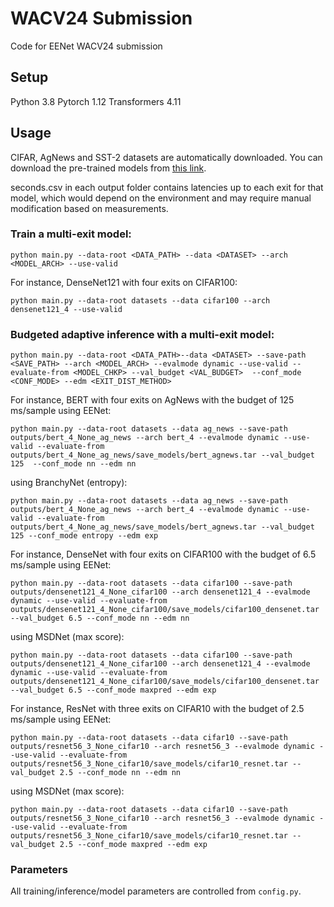 # WACV24 Submission

Code for EENet WACV24 submission

## Setup
Python 3.8
Pytorch 1.12
Transformers 4.11

## Usage

CIFAR, AgNews and SST-2 datasets are automatically downloaded. You can download the pre-trained models from [this link](https://drive.google.com/file/d/12UZ34_z3h3ecBQlaJzTIugAoMNeAC9tH/view?usp=sharing).

seconds.csv in each output folder contains latencies up to each exit for that model, which would depend on the environment and may require manual modification based on measurements.

### Train a multi-exit model:

``python main.py --data-root <DATA_PATH> --data <DATASET> --arch <MODEL_ARCH> --use-valid``

For instance, DenseNet121 with four exits on CIFAR100:

``python main.py --data-root datasets --data cifar100 --arch densenet121_4 --use-valid``

### Budgeted adaptive inference with a multi-exit model:

``python main.py --data-root <DATA_PATH>--data <DATASET> --save-path <SAVE_PATH> --arch <MODEL_ARCH> --evalmode dynamic --use-valid --evaluate-from <MODEL_CHKP> --val_budget <VAL_BUDGET>  --conf_mode  <CONF_MODE> --edm <EXIT_DIST_METHOD>``

For instance, BERT with four exits on AgNews with the budget of 125 ms/sample using EENet:

``python main.py --data-root datasets --data ag_news --save-path outputs/bert_4_None_ag_news --arch bert_4 --evalmode dynamic --use-valid --evaluate-from outputs/bert_4_None_ag_news/save_models/bert_agnews.tar --val_budget 125  --conf_mode nn --edm nn``

using BranchyNet (entropy):

``python main.py --data-root datasets --data ag_news --save-path outputs/bert_4_None_ag_news --arch bert_4 --evalmode dynamic --use-valid --evaluate-from outputs/bert_4_None_ag_news/save_models/bert_agnews.tar --val_budget 125 --conf_mode entropy --edm exp``

For instance, DenseNet with four exits on CIFAR100 with the budget of 6.5 ms/sample using EENet:

``python main.py --data-root datasets --data cifar100 --save-path outputs/densenet121_4_None_cifar100 --arch densenet121_4 --evalmode dynamic --use-valid --evaluate-from outputs/densenet121_4_None_cifar100/save_models/cifar100_densenet.tar --val_budget 6.5 --conf_mode nn --edm nn``

using MSDNet (max score):

``python main.py --data-root datasets --data cifar100 --save-path outputs/densenet121_4_None_cifar100 --arch densenet121_4 --evalmode dynamic --use-valid --evaluate-from outputs/densenet121_4_None_cifar100/save_models/cifar100_densenet.tar --val_budget 6.5 --conf_mode maxpred --edm exp``

For instance, ResNet with three exits on CIFAR10 with the budget of 2.5 ms/sample using EENet:

``python main.py --data-root datasets --data cifar10 --save-path outputs/resnet56_3_None_cifar10 --arch resnet56_3 --evalmode dynamic --use-valid --evaluate-from outputs/resnet56_3_None_cifar10/save_models/cifar10_resnet.tar --val_budget 2.5 --conf_mode nn --edm nn``

using MSDNet (max score):

``python main.py --data-root datasets --data cifar10 --save-path outputs/resnet56_3_None_cifar10 --arch resnet56_3 --evalmode dynamic --use-valid --evaluate-from outputs/resnet56_3_None_cifar10/save_models/cifar10_resnet.tar --val_budget 2.5 --conf_mode maxpred --edm exp``


### Parameters

All training/inference/model parameters are controlled from ``config.py``.